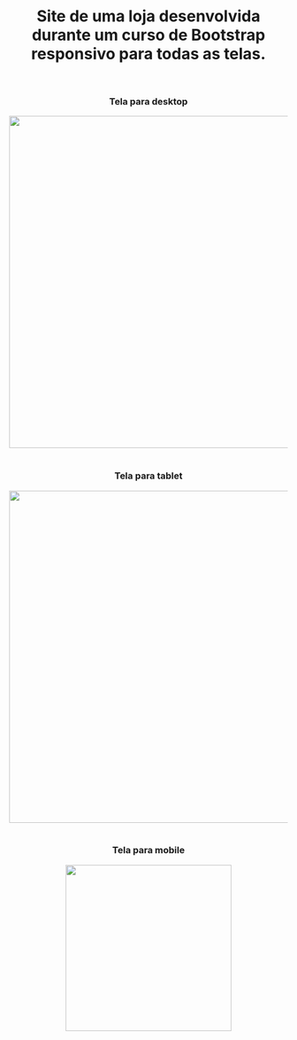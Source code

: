 # <h1 align="center">Site de uma loja desenvolvida durante um curso de Bootstrap responsivo para todas as telas.</h1>

<br>
<h3 align="center">Tela para desktop</h3>
<div align="center">
  <img src="https://github.com/DeangellesES/loja_ficticia-Bootstrap/blob/main/tela%20desktop.png" width="600">
</div>
<br>
<h3 align="center">Tela para tablet</h3>
<div align="center">
  <img src="https://github.com/DeangellesES/loja_ficticia-Bootstrap/blob/main/tela%20tablet.png" width="600">
</div>
<br>
<h3 align="center">Tela para mobile</h3>
<div align="center">
  <img src="https://github.com/DeangellesES/loja_ficticia-Bootstrap/blob/main/tela%20mobile.png" width="300">
</div>

